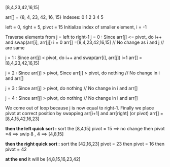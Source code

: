 [8,4,23,42,16,15]

arr[] = {8,  4,  23, 42, 16, 15}
Indexes:  0   1   2   3   4   5   

left = 0, right =  5, pivot = 15
Initialize index of smaller element, i = -1

Traverse elements from j = left to right-1
j = 0 : Since arr[j] <= pivot, do i++ and swap(arr[i], arr[j])
i = 0 
arr[] =[8,4,23,42,16,15] // No change as i and j 
                                     // are same

j = 1 : Since arr[j] < pivot, do i++ and swap(arr[i], arr[j])
i=1
arr[] =[8,4,23,42,16,15]

j = 2 : Since arr[j] > pivot,  Since arr[j] > pivot, do nothing
// No change in i and arr[]

j = 3 : Since arr[j] > pivot, do nothing
// No change in i and arr[]

j = 4 : Since arr[j] > pivot, do nothing
// No change in i and arr[]


We come out of loop because j is now equal to right-1.
Finally we place pivot at correct position by swapping
arr[i+1] and arr[right] (or pivot) 
arr[] = [8,4,15,42,16,23]

**then the left quick sort :**
sort the [8,4,15]
pivot = 15 ==> no change 
then pivot =4 ==> swip 8 , 4 ==> [4,8,15]

**then the right quick sort :**
sort the [42,16,23]
pivot = 23 
then pivot = 16
then pivot = 42

**at the end** 
it will be [4,8,15,16,23,42]




